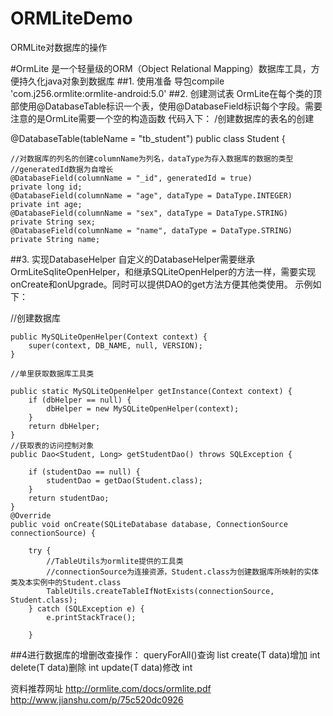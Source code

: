 # ORMLiteDemo
ORMLite对数据库的操作

#OrmLite 是一个轻量级的ORM（Object Relational Mapping）数据库工具，方便持久化java对象到数据库
##1. 使用准备
   导包compile 'com.j256.ormlite:ormlite-android:5.0'
##2. 创建测试表
  OrmLite在每个类的顶部使用@DatabaseTable标识一个表，使用@DatabaseField标识每个字段。需要注意的是OrmLite需要一个空的构造函数
  代码入下：
  /创建数据库的表名的创建
  
@DatabaseTable(tableName = "tb_student")
public class Student {

    //对数据库的列名的创建columnName为列名，dataType为存入数据库的数据的类型
    //generatedId数据为自增长
    @DatabaseField(columnName = "_id", generatedId = true)
    private long id;
    @DatabaseField(columnName = "age", dataType = DataType.INTEGER)
    private int age;
    @DatabaseField(columnName = "sex", dataType = DataType.STRING)
    private String sex;
    @DatabaseField(columnName = "name", dataType = DataType.STRING)
    private String name;
    
##3. 实现DatabaseHelper
  自定义的DatabaseHelper需要继承OrmLiteSqliteOpenHelper，和继承SQLiteOpenHelper的方法一样，需要实现onCreate和onUpgrade。同时可以提供DAO的get方法方便其他类使用。
  示例如下：
  
  
  //创建数据库
  
    public MySQLiteOpenHelper(Context context) {
        super(context, DB_NAME, null, VERSION);
    }
    
    //单里获取数据库工具类
    
    public static MySQLiteOpenHelper getInstance(Context context) {
        if (dbHelper == null) {
            dbHelper = new MySQLiteOpenHelper(context);
        }
        return dbHelper;
    }
    //获取表的访问控制对象
    public Dao<Student, Long> getStudentDao() throws SQLException {
    
        if (studentDao == null) {
            studentDao = getDao(Student.class);
        }
        return studentDao;
    }
    @Override
    public void onCreate(SQLiteDatabase database, ConnectionSource connectionSource) {
    
        try {
            //TableUtils为ormlite提供的工具类
            //connectionSource为连接资源，Student.class为创建数据库所映射的实体类及本实例中的Student.class
            TableUtils.createTableIfNotExists(connectionSource, Student.class);
        } catch (SQLException e) {
            e.printStackTrace();
            
        }
        
##4进行数据库的增删改查操作：
   queryForAll()查询  list<T>
   create(T data)增加  int
   delete(T data)删除  int
   update(T data)修改  int
   
   
   资料推荐网址
   http://ormlite.com/docs/ormlite.pdf
   http://www.jianshu.com/p/75c520dc0926
